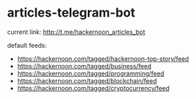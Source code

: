 # articles-telegram-bot

current link: http://t.me/hackernoon_articles_bot

default feeds: 
- https://hackernoon.com/tagged/hackernoon-top-story/feed
- https://hackernoon.com/tagged/business/feed
- https://hackernoon.com/tagged/programming/feed
- https://hackernoon.com/tagged/blockchain/feed
- https://hackernoon.com/tagged/cryptocurrency/feed


  